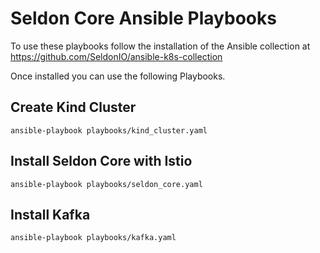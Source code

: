 # Seldon Core Ansible Playbooks

To use these playbooks follow the installation of the Ansible collection at https://github.com/SeldonIO/ansible-k8s-collection

Once installed you can use the following Playbooks.

## Create Kind Cluster

```
ansible-playbook playbooks/kind_cluster.yaml
```


## Install Seldon Core with Istio

```
ansible-playbook playbooks/seldon_core.yaml
```


## Install Kafka

```
ansible-playbook playbooks/kafka.yaml
```
